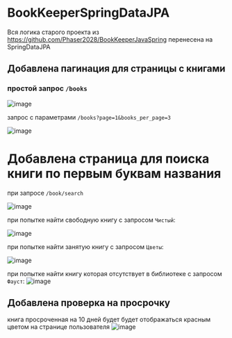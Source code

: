 # BookKeeperSpringDataJPA

Вся логика старого проекта из https://github.com/Phaser2028/BookKeeperJavaSpring перенесена на SpringDataJPA

## Добавлена пагинация для страницы с книгами

### простой запрос ```/books```

![image](https://user-images.githubusercontent.com/43641188/236622093-6fb9adf5-79d1-4aee-8483-ce32261acd66.png)

запрос с параметрами ```/books?page=1&books_per_page=3```

![image](https://user-images.githubusercontent.com/43641188/236622165-ef3cf53b-b798-415f-9dd0-5572875382b3.png)

# Добавлена страница для поиска книги по первым буквам названия

при запросе ```/book/search```

![image](https://user-images.githubusercontent.com/43641188/236622240-7ced8363-7c67-40ac-b1a3-e604b1a5699c.png)

при попытке найти свободную книгу с запросом ```Чистый```: 

![image](https://user-images.githubusercontent.com/43641188/236622522-b165c602-3763-4e11-8469-43e6dd87bdb2.png)

при попытке найти занятую книгу с запросом ```Цветы```:

![image](https://user-images.githubusercontent.com/43641188/236623139-145107a6-9798-4be9-a85a-8d8e29cd9718.png)


при попытке найти книгу которая отсутствует в библиотеке с запросом ```Фауст```:
![image](https://user-images.githubusercontent.com/43641188/236622764-a72020f1-c372-464c-982f-bab89bb90378.png)

## Добавлена проверка на просрочку

книга просроченная на 10 дней будет будет отображаться красным цветом на странице пользователя
![image](https://user-images.githubusercontent.com/43641188/236623012-1e38708e-4f45-4070-9919-53b23aae6452.png)




